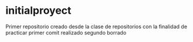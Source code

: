 # initialproyect
Primer repositorio creado desde la clase de repositorios con la finalidad de practicar
primer comit realizado
segundo borrado
